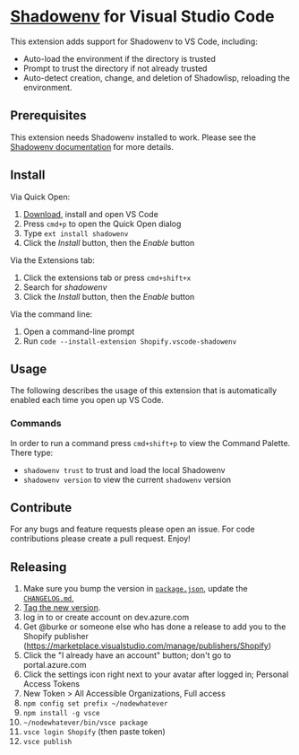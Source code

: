# [Shadowenv](https://github.com/Shopify/shadowenv) for Visual Studio Code

This extension adds support for Shadowenv to VS Code, including:

* Auto-load the environment if the directory is trusted
* Prompt to trust the directory if not already trusted
* Auto-detect creation, change, and deletion of Shadowlisp, reloading the environment.

## Prerequisites

This extension needs Shadowenv installed to work. Please see the [Shadowenv
documentation](https://shopify.github.io/shadowenv/getting-started/#installation) for more details.

## Install

Via Quick Open:

1. [Download](https://code.visualstudio.com/download), install and open VS Code 
2. Press `cmd+p` to open the Quick Open dialog
3. Type `ext install shadowenv`
4. Click the *Install* button, then the *Enable* button

Via the Extensions tab:

1. Click the extensions tab or press `cmd+shift+x`
2. Search for *shadowenv*
3. Click the *Install* button, then the *Enable* button

Via the command line:

1. Open a command-line prompt
2. Run `code --install-extension Shopify.vscode-shadowenv`

## Usage

The following describes the usage of this extension that is automatically enabled each time you open
up VS Code.

### Commands

In order to run a command press `cmd+shift+p` to view the Command Palette. There type:

* `shadowenv trust` to trust and load the local Shadowenv
* `shadowenv version` to view the current `shadowenv` version

## Contribute

For any bugs and feature requests please open an issue. For code contributions please create a pull
request. Enjoy!

## Releasing

1. Make sure you bump the version in [`package.json`](https://github.com/Shopify/vscode-shadowenv/blob/master/package.json#L5), update the [`CHANGELOG.md`](https://github.com/Shopify/vscode-shadowenv/blob/master/CHANGELOG.md), 
1. [Tag the new version](https://github.com/Shopify/vscode-shadowenv/releases/new).
1. log in to or create account on dev.azure.com
1. Get @burke or someone else who has done a release to add you to the Shopify publisher
   (https://marketplace.visualstudio.com/manage/publishers/Shopify)
1. Click the "I already have an account" button; don't go to portal.azure.com
1. Click the settings icon right next to your avatar after logged in; Personal Access Tokens
1. New Token > All Accessible Organizations, Full access
1. `npm config set prefix ~/nodewhatever`
1. `npm install -g vsce`
1. `~/nodewhatever/bin/vsce package`
1. `vsce login Shopify` (then paste token)
1. `vsce publish`

